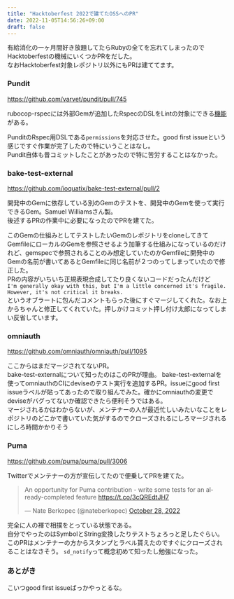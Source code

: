 ```yaml
---
title: "Hacktoberfest 2022で建てたOSSへのPR"
date: 2022-11-05T14:56:26+09:00
draft: false
---
```


有給消化の一ヶ月間好き放題してたらRubyの全てを忘れてしまったのでHacktoberfestの機械にいくつかPRをだした。  
なおHacktoberfest対象レポジトリ以外にもPRは建ててます。

### Pundit
https://github.com/varvet/pundit/pull/745

rubocop-rspecには外部Gemが追加したRspecのDSLをLintの対象にできる[機能](https://docs.rubocop.org/rubocop-rspec/third_party_rspec_syntax_extensions.html
)がある。  

PunditのRspec用DSLである`permissions`を対応させた。good first issueという感じですぐ作業が完了したので特にいうことはなし。  
Pundit自体も昔コミットしたことがあったので特に苦労することはなかった。
### bake-test-external
https://github.com/ioquatix/bake-test-external/pull/2

開発中のGemに依存している別のGemのテストを、開発中のGemを使って実行できるGem。Samuel Williamsさん製。  
後述するPRの作業中に必要になったのでPRを建てた。  

このGemの仕組みとしてテストしたいGemのレポジトリをcloneしてきてGemfileにローカルのGemを参照させるよう加筆する仕組みになっているのだけれど、gemspecで参照されることのみ想定していたのかGemfileに開発中のGemの名前が書いてあるとGemfileに同じ名前が２つのってしまっていたので修正した。  
PRの内容がいちいち正規表現合成してたり良くないコードだったんだけど  
`I'm generally okay with this, but I'm a little concerned it's fragile. However, it's not critical it breaks.`  
というオブラートに包んだコメントもらった後にすぐマージしてくれた。なお上からちゃんと修正してくれていた。押しかけコミット押し付け太郎になってしまい反省しています。

### omniauth
https://github.com/omniauth/omniauth/pull/1095

ここからはまだマージされてないPR。  
bake-test-externalについて知ったのはこのPRが理由。
bake-test-externalを使ってomniauthのCIにdeviseのテスト実行を追加するPR。issueにgood first issueラベルが貼ってあったので取り組んでみた。確かにomniauthの変更でdeviseがバグってないか確認できたら便利そうではある。  
マージされるかはわからないが、メンテナーの人が最近忙しいみたいなことをレポジトリのどこかで書いていた気がするのでクローズされるにしろマージされるにしろ時間かかりそう

### Puma
https://github.com/puma/puma/pull/3006

Twitterでメンテナーの方が宣伝してたので便乗してPRを建てた。
<blockquote class="twitter-tweet"><p lang="en" dir="ltr">An opportunity for Puma contribution - write some tests for an already-completed feature <a href="https://t.co/3cQREdtJH7">https://t.co/3cQREdtJH7</a></p>&mdash; Nate Berkopec (@nateberkopec) <a href="https://twitter.com/nateberkopec/status/1585862608640352256?ref_src=twsrc%5Etfw">October 28, 2022</a></blockquote> <script async src="https://platform.twitter.com/widgets.js" charset="utf-8"></script>

完全に人の褌で相撲をとっている状態である。  
自分でやったのはSymbolとString変換したりテストちょろっと足したぐらい。  
このPRはメンテナーの方からスタンプとラベル貰えたのですぐにクローズされることはなさそう。
`sd_notify`って概念初めて知ったし勉強になった。

### あとがき
こいつgood first issueばっかやっとるな。